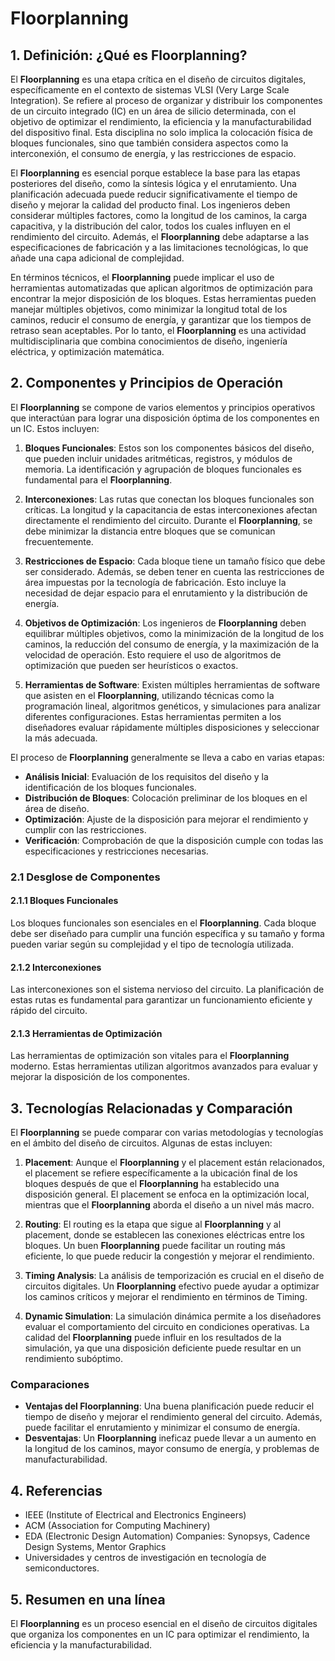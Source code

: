 # Floorplanning

## 1. Definición: ¿Qué es **Floorplanning**?
El **Floorplanning** es una etapa crítica en el diseño de circuitos digitales, específicamente en el contexto de sistemas VLSI (Very Large Scale Integration). Se refiere al proceso de organizar y distribuir los componentes de un circuito integrado (IC) en un área de silicio determinada, con el objetivo de optimizar el rendimiento, la eficiencia y la manufacturabilidad del dispositivo final. Esta disciplina no solo implica la colocación física de bloques funcionales, sino que también considera aspectos como la interconexión, el consumo de energía, y las restricciones de espacio.

El **Floorplanning** es esencial porque establece la base para las etapas posteriores del diseño, como la síntesis lógica y el enrutamiento. Una planificación adecuada puede reducir significativamente el tiempo de diseño y mejorar la calidad del producto final. Los ingenieros deben considerar múltiples factores, como la longitud de los caminos, la carga capacitiva, y la distribución del calor, todos los cuales influyen en el rendimiento del circuito. Además, el **Floorplanning** debe adaptarse a las especificaciones de fabricación y a las limitaciones tecnológicas, lo que añade una capa adicional de complejidad.

En términos técnicos, el **Floorplanning** puede implicar el uso de herramientas automatizadas que aplican algoritmos de optimización para encontrar la mejor disposición de los bloques. Estas herramientas pueden manejar múltiples objetivos, como minimizar la longitud total de los caminos, reducir el consumo de energía, y garantizar que los tiempos de retraso sean aceptables. Por lo tanto, el **Floorplanning** es una actividad multidisciplinaria que combina conocimientos de diseño, ingeniería eléctrica, y optimización matemática.

## 2. Componentes y Principios de Operación
El **Floorplanning** se compone de varios elementos y principios operativos que interactúan para lograr una disposición óptima de los componentes en un IC. Estos incluyen:

1. **Bloques Funcionales**: Estos son los componentes básicos del diseño, que pueden incluir unidades aritméticas, registros, y módulos de memoria. La identificación y agrupación de bloques funcionales es fundamental para el **Floorplanning**.

2. **Interconexiones**: Las rutas que conectan los bloques funcionales son críticas. La longitud y la capacitancia de estas interconexiones afectan directamente el rendimiento del circuito. Durante el **Floorplanning**, se debe minimizar la distancia entre bloques que se comunican frecuentemente.

3. **Restricciones de Espacio**: Cada bloque tiene un tamaño físico que debe ser considerado. Además, se deben tener en cuenta las restricciones de área impuestas por la tecnología de fabricación. Esto incluye la necesidad de dejar espacio para el enrutamiento y la distribución de energía.

4. **Objetivos de Optimización**: Los ingenieros de **Floorplanning** deben equilibrar múltiples objetivos, como la minimización de la longitud de los caminos, la reducción del consumo de energía, y la maximización de la velocidad de operación. Esto requiere el uso de algoritmos de optimización que pueden ser heurísticos o exactos.

5. **Herramientas de Software**: Existen múltiples herramientas de software que asisten en el **Floorplanning**, utilizando técnicas como la programación lineal, algoritmos genéticos, y simulaciones para analizar diferentes configuraciones. Estas herramientas permiten a los diseñadores evaluar rápidamente múltiples disposiciones y seleccionar la más adecuada.

El proceso de **Floorplanning** generalmente se lleva a cabo en varias etapas:

- **Análisis Inicial**: Evaluación de los requisitos del diseño y la identificación de los bloques funcionales.
- **Distribución de Bloques**: Colocación preliminar de los bloques en el área de diseño.
- **Optimización**: Ajuste de la disposición para mejorar el rendimiento y cumplir con las restricciones.
- **Verificación**: Comprobación de que la disposición cumple con todas las especificaciones y restricciones necesarias.

### 2.1 Desglose de Componentes
#### 2.1.1 Bloques Funcionales
Los bloques funcionales son esenciales en el **Floorplanning**. Cada bloque debe ser diseñado para cumplir una función específica y su tamaño y forma pueden variar según su complejidad y el tipo de tecnología utilizada.

#### 2.1.2 Interconexiones
Las interconexiones son el sistema nervioso del circuito. La planificación de estas rutas es fundamental para garantizar un funcionamiento eficiente y rápido del circuito.

#### 2.1.3 Herramientas de Optimización
Las herramientas de optimización son vitales para el **Floorplanning** moderno. Estas herramientas utilizan algoritmos avanzados para evaluar y mejorar la disposición de los componentes.

## 3. Tecnologías Relacionadas y Comparación
El **Floorplanning** se puede comparar con varias metodologías y tecnologías en el ámbito del diseño de circuitos. Algunas de estas incluyen:

1. **Placement**: Aunque el **Floorplanning** y el placement están relacionados, el placement se refiere específicamente a la ubicación final de los bloques después de que el **Floorplanning** ha establecido una disposición general. El placement se enfoca en la optimización local, mientras que el **Floorplanning** aborda el diseño a un nivel más macro.

2. **Routing**: El routing es la etapa que sigue al **Floorplanning** y al placement, donde se establecen las conexiones eléctricas entre los bloques. Un buen **Floorplanning** puede facilitar un routing más eficiente, lo que puede reducir la congestión y mejorar el rendimiento.

3. **Timing Analysis**: La análisis de temporización es crucial en el diseño de circuitos digitales. Un **Floorplanning** efectivo puede ayudar a optimizar los caminos críticos y mejorar el rendimiento en términos de Timing.

4. **Dynamic Simulation**: La simulación dinámica permite a los diseñadores evaluar el comportamiento del circuito en condiciones operativas. La calidad del **Floorplanning** puede influir en los resultados de la simulación, ya que una disposición deficiente puede resultar en un rendimiento subóptimo.

### Comparaciones
- **Ventajas del Floorplanning**: Una buena planificación puede reducir el tiempo de diseño y mejorar el rendimiento general del circuito. Además, puede facilitar el enrutamiento y minimizar el consumo de energía.
- **Desventajas**: Un **Floorplanning** ineficaz puede llevar a un aumento en la longitud de los caminos, mayor consumo de energía, y problemas de manufacturabilidad.

## 4. Referencias
- IEEE (Institute of Electrical and Electronics Engineers)
- ACM (Association for Computing Machinery)
- EDA (Electronic Design Automation) Companies: Synopsys, Cadence Design Systems, Mentor Graphics
- Universidades y centros de investigación en tecnología de semiconductores.

## 5. Resumen en una línea
El **Floorplanning** es un proceso esencial en el diseño de circuitos digitales que organiza los componentes en un IC para optimizar el rendimiento, la eficiencia y la manufacturabilidad.